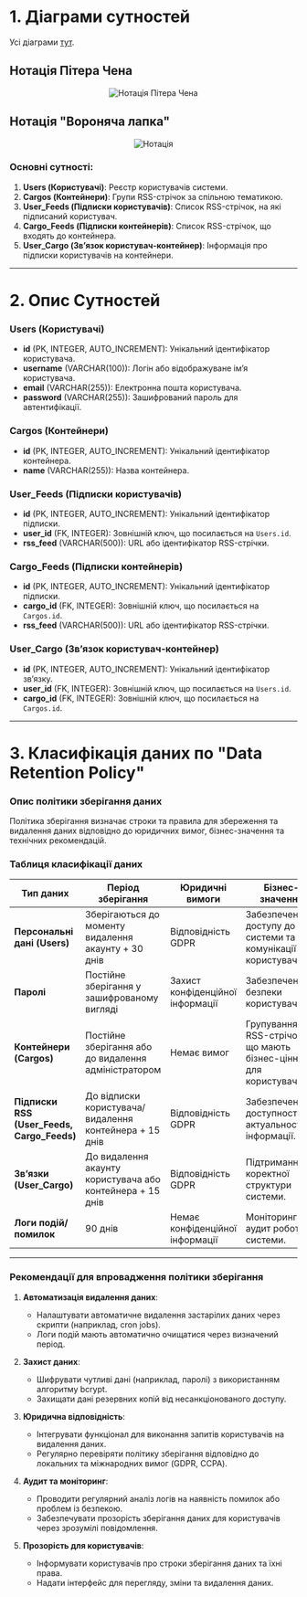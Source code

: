 # 1. Діаграми сутностей

Усі діаграми [тут](https://github.com/lnu-ami-projects/rss-cargo-ooa/blob/main/docs/docs/er_diagram/er-diagram.pdf).

## Нотація Пітера Чена

<p align="center">
	<img src="https://github.com/lnu-ami-projects/rss-cargo-ooa/blob/main/docs/docs/er_diagram/er2.jpg" alt="Нотація Пітера Чена"/>
</p>

## Нотація "Вороняча лапка"

<p align="center">
	<img src="https://github.com/lnu-ami-projects/rss-cargo-ooa/blob/main/docs/docs/er_diagram/er1.jpg" alt="Нотація "Вороняча лапка""/>
</p>

### Основні сутності:

1. **Users (Користувачі)**: Реєстр користувачів системи.
2. **Cargos (Контейнери)**: Групи RSS-стрічок за спільною тематикою.
3. **User_Feeds (Підписки користувачів)**: Список RSS-стрічок, на які підписаний користувач.
4. **Cargo_Feeds (Підписки контейнерів)**: Список RSS-стрічок, що входять до контейнера.
5. **User_Cargo (Зв’язок користувач-контейнер)**: Інформація про підписки користувачів на контейнери.

---

# 2. Опис Сутностей

### **Users (Користувачі)**

- **id** (PK, INTEGER, AUTO_INCREMENT): Унікальний ідентифікатор користувача.
- **username** (VARCHAR(100)): Логін або відображуване ім’я користувача.
- **email** (VARCHAR(255)): Електронна пошта користувача.
- **password** (VARCHAR(255)): Зашифрований пароль для автентифікації.

### **Cargos (Контейнери)**

- **id** (PK, INTEGER, AUTO_INCREMENT): Унікальний ідентифікатор контейнера.
- **name** (VARCHAR(255)): Назва контейнера.

### **User_Feeds (Підписки користувачів)**

- **id** (PK, INTEGER, AUTO_INCREMENT): Унікальний ідентифікатор підписки.
- **user_id** (FK, INTEGER): Зовнішній ключ, що посилається на `Users.id`.
- **rss_feed** (VARCHAR(500)): URL або ідентифікатор RSS-стрічки.

### **Cargo_Feeds (Підписки контейнерів)**

- **id** (PK, INTEGER, AUTO_INCREMENT): Унікальний ідентифікатор підписки.
- **cargo_id** (FK, INTEGER): Зовнішній ключ, що посилається на `Cargos.id`.
- **rss_feed** (VARCHAR(500)): URL або ідентифікатор RSS-стрічки.

### **User_Cargo (Зв’язок користувач-контейнер)**

- **id** (PK, INTEGER, AUTO_INCREMENT): Унікальний ідентифікатор зв’язку.
- **user_id** (FK, INTEGER): Зовнішній ключ, що посилається на `Users.id`.
- **cargo_id** (FK, INTEGER): Зовнішній ключ, що посилається на `Cargos.id`.

---

# 3. Класифікація даних по "Data Retention Policy"

### Опис політики зберігання даних

Політика зберігання визначає строки та правила для збереження та видалення даних відповідно до юридичних вимог, бізнес-значення та технічних рекомендацій.

### Таблиця класифікації даних

| Тип даних                                  | Період зберігання                                         | Юридичні вимоги                  | Бізнес-значення                                                    |
| ------------------------------------------ | --------------------------------------------------------- | -------------------------------- | ------------------------------------------------------------------ |
| **Персональні дані (Users)**               | Зберігаються до моменту видалення акаунту + 30 днів       | Відповідність GDPR               | Забезпечення доступу до системи та комунікації з користувачами.    |
| **Паролі**                                 | Постійне зберігання у зашифрованому вигляді               | Захист конфіденційної інформації | Забезпечення безпеки користувачів.                                 |
| **Контейнери (Cargos)**                    | Постійне зберігання або до видалення адміністратором      | Немає вимог                      | Групування RSS-стрічок, що мають бізнес-цінність для користувачів. |
| **Підписки RSS (User_Feeds, Cargo_Feeds)** | До відписки користувача/видалення контейнера + 15 днів    | Відповідність GDPR               | Забезпечення доступності та актуальності інформації.               |
| **Зв’язки (User_Cargo)**                   | До видалення акаунту користувача або контейнера + 15 днів | Відповідність GDPR               | Підтримання коректної структури системи.                           |
| **Логи подій/помилок**                     | 90 днів                                                   | Немає конфіденційної інформації  | Моніторинг та аудит роботи системи.                                |

---

### Рекомендації для впровадження політики зберігання

1. **Автоматизація видалення даних**:

   - Налаштувати автоматичне видалення застарілих даних через скрипти (наприклад, cron jobs).
   - Логи подій мають автоматично очищатися через визначений період.

2. **Захист даних**:

   - Шифрувати чутливі дані (наприклад, паролі) з використанням алгоритму bcrypt.
   - Захищати дані резервних копій від несанкціонованого доступу.

3. **Юридична відповідність**:

   - Інтегрувати функціонал для виконання запитів користувачів на видалення даних.
   - Регулярно перевіряти політику зберігання відповідно до локальних та міжнародних вимог (GDPR, CCPA).

4. **Аудит та моніторинг**:

   - Проводити регулярний аналіз логів на наявність помилок або проблем із безпекою.
   - Забезпечувати прозорість зберігання даних для користувачів через зрозумілі повідомлення.

5. **Прозорість для користувачів**:
   - Інформувати користувачів про строки зберігання даних та їхні права.
   - Надати інтерфейс для перегляду, зміни та видалення даних.
